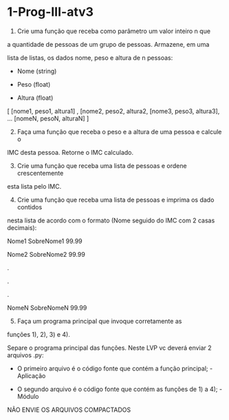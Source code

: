 # 1-Prog-III-atv3

1) Crie uma função que receba como parâmetro um valor inteiro n que

a quantidade de pessoas de um grupo de pessoas. Armazene, em uma

lista de listas, os dados nome, peso e altura de n pessoas:

- Nome (string)

- Peso (float)

- Altura (float)

[  [nome1, peso1, altura1] , [nome2, peso2, altura2, [nome3, peso3, altura3], ... [nomeN, pesoN, alturaN] ]

2) Faça uma função que receba o peso e a altura de uma pessoa e calcule o

IMC desta pessoa. Retorne o IMC calculado.


3) Crie uma função que receba uma lista de pessoas e ordene crescentemente

esta lista pelo IMC.

4) Crie uma função que receba uma lista de pessoas e imprima os dado contidos

nesta lista de acordo com o formato (Nome seguido do IMC com 2 casas decimais):

Nome1 SobreNome1 99.99

Nome2 SobreNome2 99.99

.

.

.

NomeN SobreNomeN 99.99


5) Faça um programa principal que invoque corretamente as

funções 1), 2), 3) e 4).

Separe o programa principal das funções. Neste LVP vc deverá enviar 2 arquivos .py:

- O primeiro arquivo é o código fonte que contém a função principal; - Aplicação

- O segundo arquivo é o código fonte que contém as funções de 1) a 4); - Módulo

NÃO ENVIE OS ARQUIVOS COMPACTADOS
